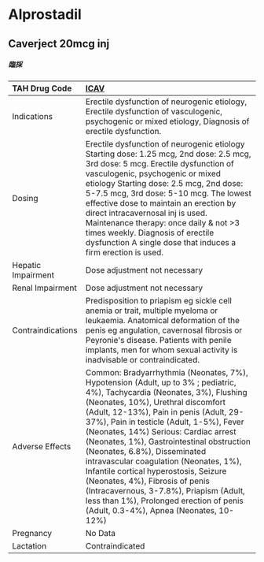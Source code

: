 # Alprostadil

## Caverject 20mcg inj

##### 臨採

| TAH Drug Code      | [ICAV](https://www.tahsda.org.tw/drugs/hissearch.php?drug_code=ICAV)                                                                                                                                                                                                                                                                                                                                                                                                                                                                                                                                                            |
|:-------------------|:--------------------------------------------------------------------------------------------------------------------------------------------------------------------------------------------------------------------------------------------------------------------------------------------------------------------------------------------------------------------------------------------------------------------------------------------------------------------------------------------------------------------------------------------------------------------------------------------------------------------------------|
| Indications        | Erectile dysfunction of neurogenic etiology, Erectile dysfunction of vasculogenic, psychogenic or mixed etiology, Diagnosis of erectile dysfunction.                                                                                                                                                                                                                                                                                                                                                                                                                                                                            |
| Dosing             | Erectile dysfunction of neurogenic etiology Starting dose: 1.25 mcg, 2nd dose: 2.5 mcg, 3rd dose: 5 mcg. Erectile dysfunction of vasculogenic, psychogenic or mixed etiology Starting dose: 2.5 mcg, 2nd dose: 5-7.5 mcg, 3rd dose: 5-10 mcg. The lowest effective dose to maintain an erection by direct intracavernosal inj is used. Maintenance therapy: once daily & not >3 times weekly. Diagnosis of erectile dysfunction A single dose that induces a firm erection is used.                                                                                                                                             |
| Hepatic Impairment | Dose adjustment not necessary                                                                                                                                                                                                                                                                                                                                                                                                                                                                                                                                                                                                   |
| Renal Impairment   | Dose adjustment not necessary                                                                                                                                                                                                                                                                                                                                                                                                                                                                                                                                                                                                   |
| Contraindications  | Predisposition to priapism eg sickle cell anemia or trait, multiple myeloma or leukaemia. Anatomical deformation of the penis eg angulation, cavernosal fibrosis or Peyronie's disease. Patients with penile implants, men for whom sexual activity is inadvisable or contraindicated.                                                                                                                                                                                                                                                                                                                                          |
| Adverse Effects    | Common: Bradyarrhythmia (Neonates, 7%), Hypotension (Adult, up to 3% ; pediatric, 4%), Tachycardia (Neonates, 3%), Flushing (Neonates, 10%), Urethral discomfort (Adult, 12-13%), Pain in penis (Adult, 29-37%), Pain in testicle (Adult, 1-5%), Fever (Neonates, 14%) Serious: Cardiac arrest (Neonates, 1%), Gastrointestinal obstruction (Neonates, 6.8%), Disseminated intravascular coagulation (Neonates, 1%), Infantile cortical hyperostosis, Seizure (Neonates, 4%), Fibrosis of penis (Intracavernous, 3-7.8%), Priapism (Adult, less than 1%), Prolonged erection of penis (Adult, 0.3-4%), Apnea (Neonates, 10-12%) |
| Pregnancy          | No Data                                                                                                                                                                                                                                                                                                                                                                                                                                                                                                                                                                                                                         |
| Lactation          | Contraindicated                                                                                                                                                                                                                                                                                                                                                                                                                                                                                                                                                                                                                 |

